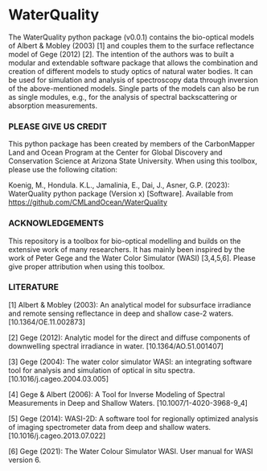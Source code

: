 # WaterQuality

The WaterQuality python package (v0.0.1) contains the bio-optical models of Albert & Mobley (2003) [1] and couples them to the surface reflectance model of Gege (2012) [2]. The intention of the authors was to built a modular and extendable software package that allows the combination and creation of different models to study optics of natural water bodies. It can be used for simulation and analysis of spectroscopy data through inversion of the above-mentioned models. Single parts of the models can also be run as single modules, e.g., for the analysis of spectral backscattering or absorption measurements.

### PLEASE GIVE US CREDIT
This python package has been created by members of the CarbonMapper Land and Ocean Program at the Center for Global Discovery and Conservation Science at Arizona State University. When using this toolbox, please use the following citation:

Koenig, M., Hondula. K.L., Jamalinia, E., Dai, J., Asner, G.P. (2023): WaterQuality python package (Version x) [Software]. Available from https://github.com/CMLandOcean/WaterQuality

### ACKNOWLEDGEMENTS
This repository is a toolbox for bio-optical modelling and builds on the extensive work of many researchers. It has mainly been inspired by the work of Peter Gege and the Water Color Simulator (WASI) [3,4,5,6]. Please give proper attribution when using this toolbox.

### LITERATURE
[1] Albert & Mobley (2003): An analytical model for subsurface irradiance and remote sensing reflectance in deep and shallow case-2 waters. [10.1364/OE.11.002873]

[2] Gege (2012): Analytic model for the direct and diffuse components of downwelling spectral irradiance in water. [10.1364/AO.51.001407]

[3] Gege (2004): The water color simulator WASI: an integrating software tool for analysis and simulation of optical in situ spectra. [10.1016/j.cageo.2004.03.005]

[4] Gege & Albert (2006): A Tool for Inverse Modeling of Spectral Measurements in Deep and Shallow Waters. [10.1007/1-4020-3968-9_4]

[5] Gege (2014): WASI-2D: A software tool for regionally optimized analysis of imaging spectrometer data from deep and shallow waters. [10.1016/j.cageo.2013.07.022]

[6] Gege (2021): The Water Colour Simulator WASI. User manual for WASI version 6.
